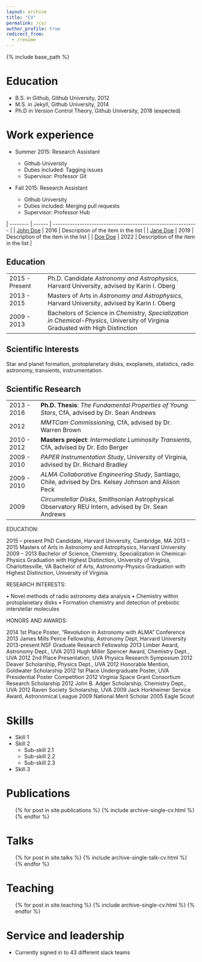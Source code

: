 ```yaml
---
layout: archive
title: "CV"
permalink: /cv/
author_profile: true
redirect_from:
  - /resume
---
```


{% include base_path %}

Education
======
* B.S. in Github, Github University, 2012
* M.S. in Jekyll, Github University, 2014
* Ph.D in Version Control Theory, Github University, 2018 (expected)

Work experience
======
* Summer 2015: Research Assistant
  * Github University
  * Duties included: Tagging issues
  * Supervisor: Professor Git

* Fall 2015: Research Assistant
  * Github University
  * Duties included: Merging pull requests
  * Supervisor: Professor Hub
  

| --------         | ------ | ------------------------------------------------------------ |
| [John Doe](#)    | 2016   | Description of the item in the list                          |
| [Jane Doe](#)    | 2019   | Description of the item in the list                          |
| [Doe Doe](#)     | 2022   | Description of the item in the list                          |


<div class="container">
    <h2>Education</h2>
  <table class="table table-striped">
      <tr>
      <td>2015 - Present</td>
      <td>Ph.D. Candidate <em>Astronomy and Astrophysics</em>, Harvard University, advised by Karin I. Oberg</td>
      </tr>
      <tr>
      <td>2013 - 2015</td>
      <td>Masters of Arts in <em>Astronomy and Astrophysics</em>, Harvard University, advised by Karin I. Oberg</td>
      </tr>
      <tr>
      <td>2009 - 2013</td>
      <td>Bachelors of Science in <em>Chemistry, Specialization in Chemical-Physics</em>, University of Virginia <br>
      Graduated with High Distinction</td>
      </tr>
  </table>
</div>

<div class="container">
    <h2>Scientific Interests</h2>
    Star and planet formation, protoplanetary disks, exoplanets, statistics, radio astronomy, transients, instrumentation.
</div>

<div class="container">
    <h2>Scientific Research</h2>
  <table class="table table-striped">
      <tr>
          <td>2013 - 2016</td>
          <td><strong>Ph.D. Thesis</strong>: <em>The Fundamental Properties of Young Stars</em>, CfA, advised by Dr. Sean Andrews</td>
      </tr>
      <tr>
          <td> 2012 </td>
          <td><em>MMTCam Commissioning</em>, CfA, advised by Dr. Warren Brown</td>
      </tr>
      <tr>
          <td>2010 - 2012 </td>
          <td><strong>Masters project</strong>: <em>Intermediate Luminosity Transients</em>, CfA, advised by Dr. Edo Berger</td>
      </tr>
      <tr>
          <td>2009 - 2010 </td>
          <td><em>PAPER Instrumentation Study</em>, University of Virginia, advised by Dr. Richard Bradley</td>
      </tr>
      <tr>
          <td>2009 - 2010</td>
          <td><em>ALMA Collaborative Engineering Study</em>, Santiago, Chile, advised by Drs. Kelsey Johnson and Alison Peck</td>
      </tr>
      <tr>
          <td>2009</td>
          <td><em>Circumstellar Disks</em>, Smithsonian Astrophysical Observatory REU Intern, advised by Dr. Sean Andrews</td>
      </tr>
  </table>
</div>


EDUCATION:

2015 – present    PhD Candidate, Harvard University, Cambridge, MA
2013 – 2015   Masters of Arts in Astronomy and Astrophysics, Harvard University
2009 – 2013     Bachelor of Science, Chemistry, Specialization in Chemical-Physics
        Graduation with Highest Distinction, University of Virginia, Charlottesville, VA
        Bachelor of Arts, Astronomy-Physics
        Graduation with Highest Distinction, University of Virginia

RESEARCH INTERESTS:

• Novel methods of radio astronomy data analysis
• Chemistry within protoplanetary disks
• Formation chemistry and detection of prebiotic interstellar molecules

HONORS AND AWARDS:

2014    1st Place Poster, “Revolution in Astronomy with ALMA” Conference
2013    James Mills Peirce Fellowship, Astronomy Dept, Harvard University
2013-present  NSF Graduate Research Fellowship
2013    Limber Award, Astronomy Dept., UVA
2013    Hugh Miller Spencer Award, Chemistry Dept., UVA
2012    2nd Place Presentation, UVA Physics Research Symposium
2012    Deaver Scholarship, Physics Dept., UVA
2012    Honorable Mention, Goldwater Scholarship
2012    1st Place Undergraduate Poster, UVA Presidential Poster Competition
2012    Virginia Space Grant Consortium Research Scholarship
2012    John B. Adger Scholarship, Chemistry Dept., UVA
2012    Raven Society Scholarship, UVA
2009    Jack Horkheimer Service Award, Astronomical League
2009    National Merit Scholar
2005    Eagle Scout





Skills
======
* Skill 1
* Skill 2
  * Sub-skill 2.1
  * Sub-skill 2.2
  * Sub-skill 2.3
* Skill 3

Publications
======
  <ul>{% for post in site.publications %}
    {% include archive-single-cv.html %}
  {% endfor %}</ul>
  
Talks
======
  <ul>{% for post in site.talks %}
    {% include archive-single-talk-cv.html %}
  {% endfor %}</ul>
  
Teaching
======
  <ul>{% for post in site.teaching %}
    {% include archive-single-cv.html %}
  {% endfor %}</ul>
  
Service and leadership
======
* Currently signed in to 43 different slack teams
